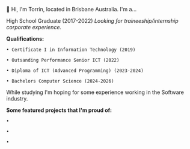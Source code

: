 👋 Hi, I'm Torrin, located in Brisbane Australia. I'm a...

High School Graduate (2017-2022)
_Looking for traineeship/internship corporate experience._

**Qualifications:**
  
    • Certificate I in Information Technology (2019)
    
    • Outsanding Performance Senior ICT (2022)

    • Diploma of ICT (Advanced Programming) (2023-2024)

    • Bachelors Computer Science (2024-2026)
  
  While studying I'm hoping for some experience working in the Software industry.
  
  **Some featured projects that I'm proud of:**
  
    • 

    • 

    • 
